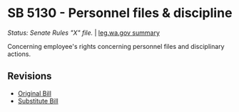 # SB 5130 - Personnel files & discipline
*Status: Senate Rules "X" file.* | [leg.wa.gov summary](https://app.leg.wa.gov/billsummary?BillNumber=5130&Year=2021)

Concerning employee's rights concerning personnel files and disciplinary actions.

## Revisions
* [Original Bill](1/)
* [Substitute Bill](S/)